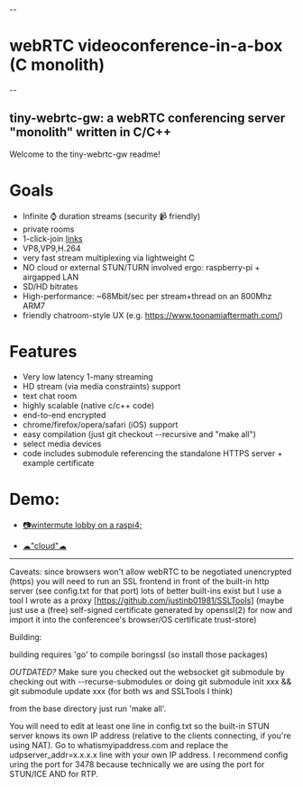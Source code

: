 --

# webRTC videoconference-in-a-box (C monolith)

--

## tiny-webrtc-gw: a webRTC conferencing server "monolith" written in C/C++
Welcome to the tiny-webrtc-gw readme!


# Goals
* Infinite &#x231A; duration streams     (security &#x1F4F9; friendly)
* private rooms
* 1-click-join [links]()
* VP8,VP9,H.264
* very fast stream multiplexing via lightweight C
* NO cloud or external STUN/TURN involved ergo: raspberry-pi + airgapped LAN
* SD/HD bitrates 
* High-performance: ~68Mbit/sec per stream+thread on an 800Mhz ARM7
* friendly chatroom-style UX (e.g. https://www.toonamiaftermath.com/)

# Features
* Very low latency 1-many streaming
* HD stream (via media constraints) support
* text chat room
* highly scalable (native c/c++ code)
* end-to-end encrypted
* chrome/firefox/opera/safari (iOS) support
* easy compilation (just git checkout --recursive and "make all")
* select media devices
* code includes submodule referencing the standalone HTTPS server + example certificate

# Demo:
* [&#128247;wintermute lobby on a raspi4;](https://wintermute.nonroutable.net/content/index_broadcast.html?joinroom=lobby)


* [&#9729;"cloud"&#9729;](http://www.domain17.net/justin/A222CF0B-6829-45C7-B989-4B9F663870A4.jpeg)

------------------

Caveats:
  since browsers won't allow webRTC to be negotiated unencrypted (https)
  you will need to run an SSL frontend in front of the built-in
  http server (see config.txt for that port)
  lots of better built-ins exist but I use a tool I wrote as a proxy
  [https://github.com/justinb01981/SSLTools]
  (maybe just use a (free) self-signed certificate
  generated by openssl(2) for now and import it into the conferencee's
  browser/OS certificate trust-store)

Building:

building requires 'go' to compile boringssl (so install those packages)

*OUTDATED?*
Make sure you checked out the websocket git submodule by checking out
with --recurse-submodules or doing
git submodule init xxx && git submodule update xxx
(for both ws and SSLTools I think)

from the base directory just run 'make all'.

You will need to edit at least one line in config.txt so the built-in STUN
server knows its own IP address (relative to the clients connecting, if
you're using NAT). Go to whatismyipaddress.com and replace the
udpserver_addr=x.x.x.x line with your own IP address. I recommend config
uring the port for 3478 because technically we are using the port for STUN/ICE
AND for RTP.

